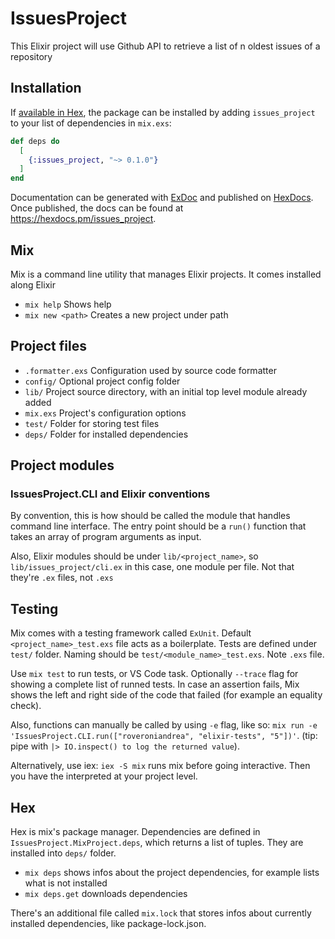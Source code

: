 # IssuesProject
This Elixir project will use Github API to retrieve a list of n oldest issues of a repository

## Installation

If [available in Hex](https://hex.pm/docs/publish), the package can be installed
by adding `issues_project` to your list of dependencies in `mix.exs`:

```elixir
def deps do
  [
    {:issues_project, "~> 0.1.0"}
  ]
end
```

Documentation can be generated with [ExDoc](https://github.com/elixir-lang/ex_doc)
and published on [HexDocs](https://hexdocs.pm). Once published, the docs can
be found at <https://hexdocs.pm/issues_project>.

## Mix
Mix is a command line utility that manages Elixir projects. It comes installed along Elixir
- `mix help` Shows help
- `mix new <path>` Creates a new project under path

## Project files
- `.formatter.exs` Configuration used by source code formatter
- `config/` Optional project config folder
- `lib/` Project source directory, with an initial top level module already added
- `mix.exs` Project's configuration options
- `test/` Folder for storing test files
- `deps/` Folder for installed dependencies

## Project modules
### IssuesProject.CLI and Elixir conventions
By convention, this is how should be called the module that handles command line interface. The entry point should be a `run()` function that takes an array of program arguments as input.

Also, Elixir modules should be under `lib/<project_name>`, so `lib/issues_project/cli.ex` in this case, one module per file. Not that they're `.ex` files, not `.exs`


## Testing
Mix comes with a testing framework called `ExUnit`. Default `<project_name>_test.exs` file acts as a boilerplate.
Tests are defined under `test/` folder. Naming should be `test/<module_name>_test.exs`. Note `.exs` file.

Use `mix test` to run tests, or VS Code task. Optionally `--trace` flag for showing a complete list of runned tests.
In case an assertion fails, Mix shows the left and right side of the code that failed (for example an equality check).

Also, functions can manually be called by using `-e` flag, like so: `mix run -e 'IssuesProject.CLI.run(["roveroniandrea", "elixir-tests", "5"])'`. (tip: pipe with `|> IO.inspect() to log the returned value`).

Alternatively, use iex: `iex -S mix` runs mix before going interactive. Then you have the interpreted at your project level.

## Hex
Hex is mix's package manager.
Dependencies are defined in `IssuesProject.MixProject.deps`, which returns a list of tuples. They are installed into `deps/` folder.

- `mix deps` shows infos about the project dependencies, for example lists what is not installed
- `mix deps.get` downloads dependencies

There's an additional file called `mix.lock` that stores infos about currently installed dependencies, like package-lock.json.